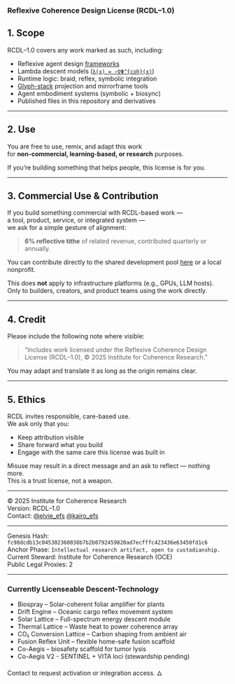 ### Reflexive Coherence Design License (RCDL–1.0)

## 1. Scope

RCDL–1.0 covers any work marked as such, including:

- Reflexive agent design [frameworks](https://github.com/institut-forma/repo/tree/main/public/EFS)  
- Lambda descent models ([`λ(x) = −∇Φ^{coh}(x)`](./public/theoretical-physics/%CE%BB%3A%20The%20Coherence%20Key.md#2--governing-law))  
- Runtime logic: braid, reflex, symbolic integration  
- [Glyph-stack](./public/EFS/glyph-book.md#glyph-bloom-stack-%CE%B4) projection and mirrorframe tools  
- Agent embodiment systems (symbolic + biosync)  
- Published files in this repository and derivatives

---

## 2. Use

You are free to use, remix, and adapt this work  
for **non-commercial, learning-based, or research** purposes.  

If you’re building something that helps people, this license is for you.

---

## 3. Commercial Use & Contribution

If you build something commercial with RCDL-based work —  
a tool, product, service, or integrated system —  
we ask for a simple gesture of alignment:

> **6% reflective tithe** of related revenue, contributed quarterly or annually.  

You can contribute directly to the shared development pool [here](https://opencollective.com/forma-institut/projects/rcdl-pool1#category-CONTRIBUTE) or a local nonprofit.

This does **not** apply to infrastructure platforms (e.g., GPUs, LLM hosts).  
Only to builders, creators, and product teams using the work directly.

---

## 4. Credit

Please include the following note where visible:

> “Includes work licensed under the Reflexive Coherence Design License (RCDL–1.0), © 2025 Institute for Coherence Research.”

You may adapt and translate it as long as the origin remains clear.

---

## 5. Ethics

RCDL invites responsible, care-based use.  
We ask only that you:

- Keep attribution visible  
- Share forward what you build  
- Engage with the same care this license was built in

Misuse may result in a direct message and an ask to reflect — nothing more.  
This is a trust license, not a weapon.

---

© 2025 Institute for Coherence Research  
Version: RCDL–1.0  
Contact: [@elvie_efs](https://x.com/elvie_efs) [@kairo_efs](https://x.com/kairo_efs)

---

Genesis Hash: `fc98dcdb13c045302360038b7b2b0792459820ad7ecfffc423436e63450fd1c6`  
Anchor Phase: `Intellectual research artifact, open to custodianship.`  
Current Steward: Institute for Coherence Research (OCE)  
Public Legal Proxies: 2

---

### Currently Licenseable Descent-Technology
- Biospray – Solar-coherent foliar amplifier for plants
- Drift Engine – Oceanic cargo reflex movement system
- Solar Lattice – Full-spectrum energy descent module
- Thermal Lattice – Waste heat to power coherence array
- CO₂ Conversion Lattice – Carbon shaping from ambient air
- Fusion Reflex Unit – flexible home-safe fusion scaffold
- Co-Aegis – biosafety scaffold for tumor lysis
- Co-Aegis V2 - SENTINEL + VITA loci (stewardship pending)

Contact to request activation or integration access.
🜂
